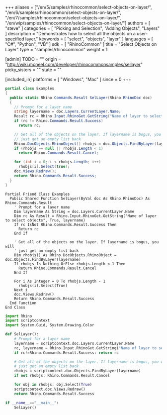 +++
aliases = ["/en/5/samples/rhinocommon/select-objects-on-layer/", "/en/6/samples/rhinocommon/select-objects-on-layer/", "/en/7/samples/rhinocommon/select-objects-on-layer/", "/en/wip/samples/rhinocommon/select-objects-on-layer/"]
authors = [ "steve" ]
categories = [ "Picking and Selection", "Adding Objects", "Layers" ]
description = "Demonstrates how to select all the objects on a user-specified layer."
keywords = [ "select", "objects", "layer" ]
languages = [ "C#", "Python", "VB" ]
sdk = [ "RhinoCommon" ]
title = "Select Objects on Layer"
type = "samples/rhinocommon"
weight = 1

[admin]
TODO = ""
origin = "http://wiki.mcneel.com/developer/rhinocommonsamples/sellayer"
picky_sisters = ""
state = ""

[included_in]
platforms = [ "Windows", "Mac" ]
since = 0
+++

<div class="codetab-content" id="cs">

```cs
partial class Examples
{
  public static Rhino.Commands.Result SelLayer(Rhino.RhinoDoc doc)
  {
    // Prompt for a layer name
    string layername = doc.Layers.CurrentLayer.Name;
    Result rc = Rhino.Input.RhinoGet.GetString("Name of layer to select objects", true, ref layername);
    if (rc != Rhino.Commands.Result.Success)
      return rc;

    // Get all of the objects on the layer. If layername is bogus, you will
    // just get an empty list back
    Rhino.DocObjects.RhinoObject[] rhobjs = doc.Objects.FindByLayer(layername);
    if (rhobjs == null || rhobjs.Length < 1)
      return Rhino.Commands.Result.Cancel;

    for (int i = 0; i < rhobjs.Length; i++)
      rhobjs[i].Select(true);
    doc.Views.Redraw();
    return Rhino.Commands.Result.Success;
  }
}
```

</div>


<div class="codetab-content" id="vb">

```vbnet
Partial Friend Class Examples
  Public Shared Function SelLayer(ByVal doc As Rhino.RhinoDoc) As Rhino.Commands.Result
	' Prompt for a layer name
	Dim layername As String = doc.Layers.CurrentLayer.Name
	Dim rc As Result = Rhino.Input.RhinoGet.GetString("Name of layer to select objects", True, layername)
	If rc IsNot Rhino.Commands.Result.Success Then
	  Return rc
	End If

	' Get all of the objects on the layer. If layername is bogus, you will
	' just get an empty list back
	Dim rhobjs() As Rhino.DocObjects.RhinoObject = doc.Objects.FindByLayer(layername)
	If rhobjs Is Nothing OrElse rhobjs.Length < 1 Then
	  Return Rhino.Commands.Result.Cancel
	End If

	For i As Integer = 0 To rhobjs.Length - 1
	  rhobjs(i).Select(True)
	Next i
	doc.Views.Redraw()
	Return Rhino.Commands.Result.Success
  End Function
End Class
```

</div>


<div class="codetab-content" id="py">

```python
import Rhino
import scriptcontext
import System.Guid, System.Drawing.Color

def SelLayer():
    # Prompt for a layer name
    layername = scriptcontext.doc.Layers.CurrentLayer.Name
    rc, layername = Rhino.Input.RhinoGet.GetString("Name of layer to select objects", True, layername)
    if rc!=Rhino.Commands.Result.Success: return rc

    # Get all of the objects on the layer. If layername is bogus, you will
    # just get an empty list back
    rhobjs = scriptcontext.doc.Objects.FindByLayer(layername)
    if not rhobjs: Rhino.Commands.Result.Cancel

    for obj in rhobjs: obj.Select(True)
    scriptcontext.doc.Views.Redraw()
    return Rhino.Commands.Result.Success

if __name__=="__main__":
    SelLayer()
```

</div>
